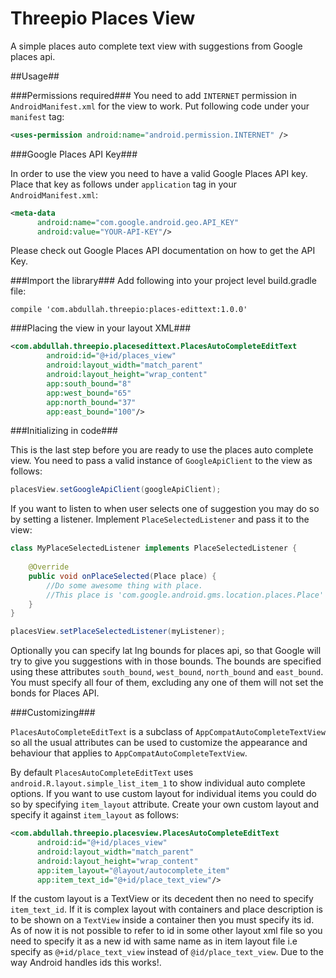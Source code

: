 # Threepio Places View

A simple places auto complete text view with suggestions from Google places api.

##Usage##

###Permissions required###
You need to add `INTERNET` permission in `AndroidManifest.xml` for the view to work. Put following code under your `manifest` tag:

```XML
<uses-permission android:name="android.permission.INTERNET" />
```

###Google Places API Key###

In order to use the view you need to have a valid Google Places API key. Place that key as follows under `application` tag in your `AndroidManifest.xml`:

```XML
<meta-data
      android:name="com.google.android.geo.API_KEY"
      android:value="YOUR-API-KEY"/>
```

Please check out Google Places API documentation on how to get the API Key.

###Import the library###
Add following into your project level build.gradle file:

```Gradle
compile 'com.abdullah.threepio:places-edittext:1.0.0'
```

###Placing the view in your layout XML###

```XML
<com.abdullah.threepio.placesedittext.PlacesAutoCompleteEditText
        android:id="@+id/places_view"
        android:layout_width="match_parent"
        android:layout_height="wrap_content"
        app:south_bound="8"
        app:west_bound="65"
        app:north_bound="37"
        app:east_bound="100"/>
```

###Initializing in code###

This is the last step before you are ready to use the places auto complete view. You need to pass a valid instance of `GoogleApiClient` to the view as follows:

```Java
placesView.setGoogleApiClient(googleApiClient);
```

If you want to listen to when user selects one of suggestion you may do so by setting a listener. Implement `PlaceSelectedListener` and pass it to the view:

```Java
class MyPlaceSelectedListener implements PlaceSelectedListener {
    
    @Override
    public void onPlaceSelected(Place place) {
        //Do some awesome thing with place.
        //This place is 'com.google.android.gms.location.places.Place'
    }
}

placesView.setPlaceSelectedListener(myListener);
```

Optionally you can specify lat lng bounds for places api, so that Google will try to give you suggestions with in those bounds. The bounds are specified using these attributes `south_bound`, `west_bound`, `north_bound` and `east_bound`. You must specify all four of them, excluding any one of them will not set the bonds for Places API.

###Customizing###

`PlacesAutoCompleteEditText` is a subclass of `AppCompatAutoCompleteTextView` so all the usual attributes can be used to customize the appearance and behaviour that applies to `AppCompatAutoCompleteTextView`.

By default `PlacesAutoCompleteEditText` uses `android.R.layout.simple_list_item_1` to show individual auto complete options. If you want to use custom layout for individual items you could do so by specifying `item_layout` attribute. Create your own custom layout and specify it against `item_layout` as follows:

```XML
<com.abdullah.threepio.placesview.PlacesAutoCompleteEditText
      android:id="@+id/places_view"
      android:layout_width="match_parent"
      android:layout_height="wrap_content"
      app:item_layout="@layout/autocomplete_item"
      app:item_text_id="@+id/place_text_view"/>
```

If the custom layout is a TextView or its decedent then no need to specify `item_text_id`. If it is complex layout with containers and place description is to be shown on a `TextView` inside a container then you must specify its id. As of now it is not possible to refer to id in some other layout xml file so you need to specify it as a new id with same name as in item layout file i.e specify as `@+id/place_text_view` instead of `@id/place_text_view`. Due to the way Android handles ids this works!.
